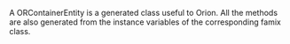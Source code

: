 A ORContainerEntity is a generated class useful to Orion. All the methods are also generated from the instance variables of the corresponding famix class.
